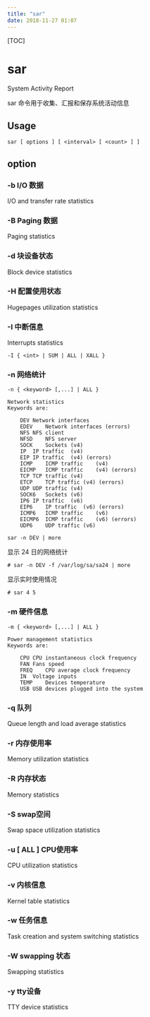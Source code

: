 ```yaml
---
title: "sar"
date: 2018-11-27 01:07
---
```



[TOC]

# sar

System Activity Report 

sar 命令用于收集、汇报和保存系统活动信息



## Usage

```
sar [ options ] [ <interval> [ <count> ] ]
```



## option

### -b I/O 数据	

I/O and transfer rate statistics



### -B Paging 数据

Paging statistics



### -d 块设备状态	

Block device statistics





### -H 配置使用状态

Hugepages utilization statistics





### -I 中断信息

Interrupts statistics

	-I { <int> | SUM | ALL | XALL }




### -n 网络统计

```
-n { <keyword> [,...] | ALL }
```



	Network statistics
	Keywords are:
		
		DEV	Network interfaces
		EDEV	Network interfaces (errors)
		NFS	NFS client
		NFSD	NFS server
		SOCK	Sockets	(v4)
		IP	IP traffic	(v4)
		EIP	IP traffic	(v4) (errors)
		ICMP	ICMP traffic	(v4)
		EICMP	ICMP traffic	(v4) (errors)
		TCP	TCP traffic	(v4)
		ETCP	TCP traffic	(v4) (errors)
		UDP	UDP traffic	(v4)
		SOCK6	Sockets	(v6)
		IP6	IP traffic	(v6)
		EIP6	IP traffic	(v6) (errors)
		ICMP6	ICMP traffic	(v6)
		EICMP6	ICMP traffic	(v6) (errors)
		UDP6	UDP traffic	(v6)






```
sar -n DEV | more
```



显示 24 日的网络统计

```
# sar -n DEV -f /var/log/sa/sa24 | more
```



显示实时使用情况

```
# sar 4 5
```





### -m 硬件信息

```
-m { <keyword> [,...] | ALL }
```



	Power management statistics
	Keywords are:
	
		CPU	CPU instantaneous clock frequency
		FAN	Fans speed
		FREQ	CPU average clock frequency
		IN	Voltage inputs
		TEMP	Devices temperature
		USB	USB devices plugged into the system




### -q 队列

Queue length and load average statistics
	



### -r 内存使用率	

Memory utilization statistics
	



### -R 内存状态	

Memory statistics
	



### -S swap空间

Swap space utilization statistics
	

### -u [ ALL ] CPU使用率		

CPU utilization statistics
	



### -v 内核信息

Kernel table statistics
	

### -w 任务信息

Task creation and system switching statistics
	



### -W swapping 状态

Swapping statistics
	



### -y tty设备

TTY device statistics









